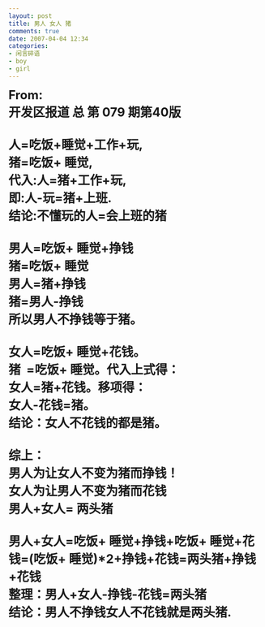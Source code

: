 ```yaml
---
layout: post
title: 男人 女人 猪
comments: true
date: 2007-04-04 12:34
categories:
- 闲言碎语
- boy
- girl
---
```


<p><span style="FONT-SIZE: 18pt"><strong>From:<br />开发区报道 总 第 079 期第40版<br /><br />人=吃饭+睡觉+工作+玩,<br />猪=吃饭+ 睡觉,<br />代入:人=猪+工作+玩,<br />即:人-玩=猪+上班.<br />结论:不懂玩的人=会上班的猪  <br /><br />男人=吃饭+ 睡觉+挣钱<br />猪=吃饭+ 睡觉<br />男人=猪+挣钱<br />猪=男人-挣钱<br />所以男人不挣钱等于猪。<br /> <br />女人=吃饭+ 睡觉+花钱。<br />猪  =吃饭+ 睡觉。代入上式得：<br />女人=猪+花钱。移项得：<br />女人-花钱=猪。<br />结论：女人不花钱的都是猪。 <br /><br />综上：<br />男人为让女人不变为猪而挣钱！<br />女人为让男人不变为猪而花钱<br />男人+女人= 两头猪<br /><br />男人+女人=吃饭+ 睡觉+挣钱+吃饭+ 睡觉+花钱=(吃饭+ 睡觉)*2+挣钱+花钱=两头猪+挣钱+花钱<br />整理：男人+女人-挣钱-花钱=两头猪<br />结论：男人不挣钱女人不花钱就是两头猪.</strong></span></p>				
